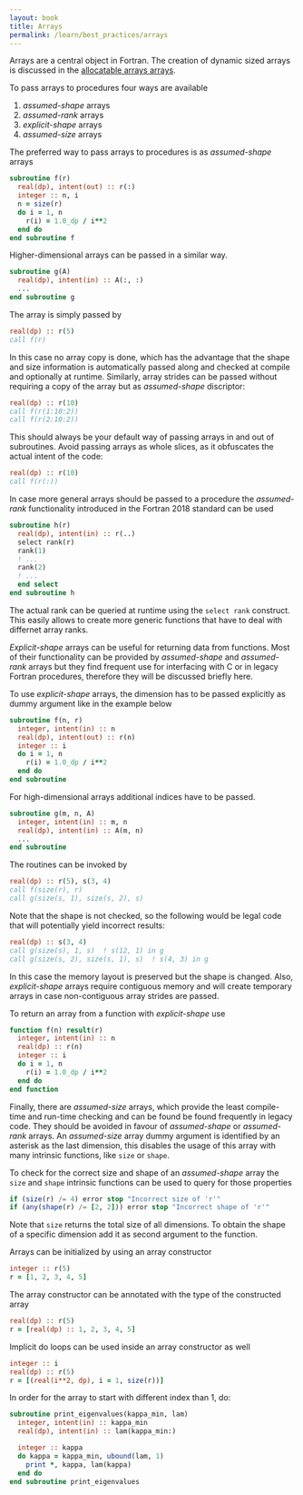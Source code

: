 ```yaml
---
layout: book
title: Arrays
permalink: /learn/best_practices/arrays
---
```


Arrays are a central object in Fortran. The creation of dynamic sized arrays
is discussed in the [allocatable arrays arrays](./allocatable_arrays.html).

To pass arrays to procedures four ways are available

1. *assumed-shape* arrays
4. *assumed-rank* arrays
2. *explicit-shape* arrays
3. *assumed-size* arrays

The preferred way to pass arrays to procedures is as *assumed-shape* arrays

```fortran
subroutine f(r)
  real(dp), intent(out) :: r(:)
  integer :: n, i
  n = size(r)
  do i = 1, n
    r(i) = 1.0_dp / i**2
  end do
end subroutine f
```

Higher-dimensional arrays can be passed in a similar way.

```fortran
subroutine g(A)
  real(dp), intent(in) :: A(:, :)
  ...
end subroutine g
```

The array is simply passed by

```fortran
real(dp) :: r(5)
call f(r)
```

In this case no array copy is done, which has the advantage that the shape and size
information is automatically passed along and checked at compile and optionally at
runtime.
Similarly, array strides can be passed without requiring a copy of the array but as
*assumed-shape* discriptor:

```fortran
real(dp) :: r(10)
call f(r(1:10:2))
call f(r(2:10:2))
```

This should always be your default way of passing arrays in and out of subroutines.
Avoid passing arrays as whole slices, as it obfuscates the actual intent of the code:

```fortran
real(dp) :: r(10)
call f(r(:))
```

In case more general arrays should be passed to a procedure the *assumed-rank*
functionality introduced in the Fortran 2018 standard can be used

```fortran
subroutine h(r)
  real(dp), intent(in) :: r(..)
  select rank(r)
  rank(1)
  ! ...
  rank(2)
  ! ...
  end select
end subroutine h
```

The actual rank can be queried at runtime using the ``select rank`` construct.
This easily allows to create more generic functions that have to deal with
differnet array ranks.

*Explicit-shape* arrays can be useful for returning data from functions.
Most of their functionality can be provided by *assumed-shape* and *assumed-rank*
arrays but they find frequent use for interfacing with C or in legacy Fortran
procedures, therefore they will be discussed briefly here.

To use *explicit-shape* arrays, the dimension has to be passed explicitly as dummy
argument like in the example below

``` fortran
subroutine f(n, r)
  integer, intent(in) :: n
  real(dp), intent(out) :: r(n)
  integer :: i
  do i = 1, n
    r(i) = 1.0_dp / i**2
  end do
end subroutine
```

For high-dimensional arrays additional indices have to be passed.

``` fortran
subroutine g(m, n, A)
  integer, intent(in) :: m, n
  real(dp), intent(in) :: A(m, n)
  ...
end subroutine
```

The routines can be invoked by

``` fortran
real(dp) :: r(5), s(3, 4)
call f(size(r), r)
call g(size(s, 1), size(s, 2), s)
```

Note that the shape is not checked, so the following would be legal code
that will potentially yield incorrect results:

```fortran
real(dp) :: s(3, 4)
call g(size(s), 1, s)  ! s(12, 1) in g
call g(size(s, 2), size(s, 1), s)  ! s(4, 3) in g
```

In this case the memory layout is preserved but the shape is changed.
Also, *explicit-shape* arrays require contiguous memory and will create temporary
arrays in case non-contiguous array strides are passed.

To return an array from a function with *explicit-shape* use

``` fortran
function f(n) result(r)
  integer, intent(in) :: n
  real(dp) :: r(n)
  integer :: i
  do i = 1, n
    r(i) = 1.0_dp / i**2
  end do
end function
```

Finally, there are *assumed-size* arrays, which provide the least compile-time and run-time
checking and can be found be found frequently in legacy code. They should be avoided
in favour of *assumed-shape* or *assumed-rank* arrays.
An *assumed-size* array dummy argument is identified by an asterisk as the last dimension,
this disables the usage of this array with many intrinsic functions, like ``size`` or
``shape``.

To check for the correct size and shape of an *assumed-shape* array the ``size`` and
``shape`` intrinsic functions can be used to query for those properties

```fortran
if (size(r) /= 4) error stop "Incorrect size of 'r'"
if (any(shape(r) /= [2, 2])) error stop "Incorrect shape of 'r'"
```

Note that ``size`` returns the total size of all dimensions. To obtain the shape of
a specific dimension add it as second argument to the function.

Arrays can be initialized by using an array constructor

```fortran
integer :: r(5)
r = [1, 2, 3, 4, 5]
```

The array constructor can be annotated with the type of the constructed array

```fortran
real(dp) :: r(5)
r = [real(dp) :: 1, 2, 3, 4, 5]
```

Implicit do loops can be used inside an array constructor as well

```fortran
integer :: i
real(dp) :: r(5)
r = [(real(i**2, dp), i = 1, size(r))]
```

In order for the array to start with different index than 1, do:

```fortran
subroutine print_eigenvalues(kappa_min, lam)
  integer, intent(in) :: kappa_min
  real(dp), intent(in) :: lam(kappa_min:)

  integer :: kappa
  do kappa = kappa_min, ubound(lam, 1)
    print *, kappa, lam(kappa)
  end do
end subroutine print_eigenvalues
```
